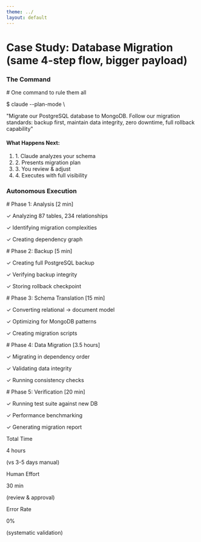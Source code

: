 ```yaml
---
theme: ../
layout: default
---
```


# Case Study: Database Migration (same 4-step flow, bigger payload)

<div class="grid grid-cols-12 gap-4">

<!-- Left: The Command -->
<div class="col-span-5">
  <h3 class="text-md font-bold text-gray-900 mb-3">The Command</h3>
  <div class="bg-gray-100 p-3 rounded font-mono text-xs shadow">
    <p class="text-gray-600"># One command to rule them all</p>
    <p class="text-gray-800">$ claude --plan-mode \</p>
    <p class="text-emerald-600 ml-2">"Migrate our PostgreSQL database to MongoDB. Follow our migration standards: backup first, maintain data integrity, zero downtime, full rollback capability"</p>
  </div>

  <v-click>
  <div class="mt-4 bg-amber-50 rounded p-3 shadow-sm">
    <h4 class="text-sm font-bold text-sky-700 mb-2">What Happens Next:</h4>
    <ol class="text-xs text-gray-700 space-y-1">
      <li>1. Claude analyzes your schema</li>
      <li>2. Presents migration plan</li>
      <li>3. You review & adjust</li>
      <li>4. Executes with full visibility</li>
    </ol>
  </div>
  </v-click>
</div>

<!-- Right: The Execution -->
<div class="col-span-7">
  <h3 class="text-md font-bold text-gray-900 mb-3">Autonomous Execution</h3>
  <div class="bg-emerald-50 rounded p-3 text-xs font-mono shadow-sm">
    <v-clicks>
    <div class="mb-3">
      <p class="text-gray-600"># Phase 1: Analysis [2 min]</p>
      <p class="text-emerald-600">✓ Analyzing 87 tables, 234 relationships</p>
      <p class="text-emerald-600">✓ Identifying migration complexities</p>
      <p class="text-emerald-600">✓ Creating dependency graph</p>
    </div>
    <div class="mb-3">
      <p class="text-gray-600"># Phase 2: Backup [5 min]</p>
      <p class="text-emerald-600">✓ Creating full PostgreSQL backup</p>
      <p class="text-emerald-600">✓ Verifying backup integrity</p>
      <p class="text-emerald-600">✓ Storing rollback checkpoint</p>
    </div>
    <div class="mb-3">
      <p class="text-gray-600"># Phase 3: Schema Translation [15 min]</p>
      <p class="text-emerald-600">✓ Converting relational → document model</p>
      <p class="text-emerald-600">✓ Optimizing for MongoDB patterns</p>
      <p class="text-emerald-600">✓ Creating migration scripts</p>
    </div>
    <div class="mb-3">
      <p class="text-gray-600"># Phase 4: Data Migration [3.5 hours]</p>
      <p class="text-emerald-600">✓ Migrating in dependency order</p>
      <p class="text-emerald-600">✓ Validating data integrity</p>
      <p class="text-emerald-600">✓ Running consistency checks</p>
    </div>
    <div>
      <p class="text-gray-600"># Phase 5: Verification [20 min]</p>
      <p class="text-emerald-600">✓ Running test suite against new DB</p>
      <p class="text-emerald-600">✓ Performance benchmarking</p>
      <p class="text-emerald-600">✓ Generating migration report</p>
    </div>
    </v-clicks>
  </div>
</div>

</div>

<v-click>
<div class="mt-6 bg-purple-50 rounded-lg p-4 shadow">
  <div class="grid grid-cols-3 gap-4 text-sm">
    <div class="text-center">
      <p class="text-amber-700 font-semibold">Total Time</p>
      <p class="text-2xl text-emerald-600 font-bold">4 hours</p>
      <p class="text-xs text-gray-600">(vs 3-5 days manual)</p>
    </div>
    <div class="text-center">
      <p class="text-amber-700 font-semibold">Human Effort</p>
      <p class="text-2xl text-emerald-600 font-bold">30 min</p>
      <p class="text-xs text-gray-600">(review & approval)</p>
    </div>
    <div class="text-center">
      <p class="text-amber-700 font-semibold">Error Rate</p>
      <p class="text-2xl text-emerald-600 font-bold">0%</p>
      <p class="text-xs text-gray-600">(systematic validation)</p>
    </div>
  </div>
</div>
</v-click>

<!--
This is a real migration from last month. Notice what's happening here:

The AI isn't just generating migration scripts. It's orchestrating the entire process - backup, analysis, execution, validation. 

You maintained complete control. You set the standards, reviewed the plan, could intervene at any point. But you didn't have to micromanage 87 tables worth of schema conversions.

This is the power of agentic + controllable. You're the architect. The AI is your construction crew.
-->

